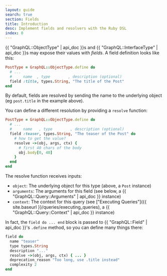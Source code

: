 ```yaml
---
layout: guide
search: true
section: Fields
title: Introduction
desc: Implement fields and resolvers with the Ruby DSL
index: 0
---
```


{{ "GraphQL::ObjectType" | api_doc }}s and {{ "GraphQL::InterfaceType" | api_doc }}s may expose their values with _fields_. A field definition looks like this:

```ruby
PostType = GraphQL::ObjectType.define do
  # ...
  #     name  , type        , description (optional)
  field :title, types.String, "The title of the Post"
end
```

By default, fields are resolved by sending the name to the underlying object (eg `post.title` in the example above).

You can define a different resolution by providing a `resolve` function:

```ruby
PostType = GraphQL::ObjectType.define do
  # ...
  #     name   , type        , description (optional)
  field :teaser, types.String, "The teaser of the Post" do
    # how to get the value?
    resolve ->(obj, args, ctx) {
      # first 40 chars of the body
      obj.body[0, 40]
    }
  end
end
```

The resolve function receives inputs:

- `object`: The underlying object for this type (above, a `Post` instance)
- `arguments`: The arguments for this field (see below, a {{ "GraphQL::Query::Arguments" | api_doc }} instance)
- `context`: The context for this query (see ["Executing Queries"]({{ site.baseurl }}/queries/executing_queries), a {{ "GraphQL::Query::Context" | api_doc }} instance)

In fact, the `field do ... end` block is passed to {{ "GraphQL::Field" | api_doc }}'s `.define` method, so you can define many things there:

```ruby
field do
  name "teaser"
  type types.String
  description "..."
  resolve ->(obj, args, ctx) { ... }
  deprecation_reason "Too long, use .title instead"
  complexity 2
end
```
